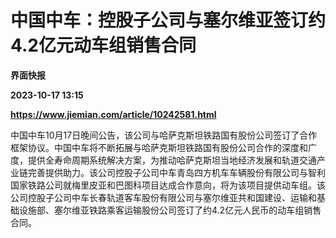 # 中国中车：控股子公司与塞尔维亚签订约4.2亿元动车组销售合同
**界面快报**

**2023-10-17 13:15**

**https://www.jiemian.com/article/10242581.html**

中国中车10月17日晚间公告，该公司与哈萨克斯坦铁路国有股份公司签订了合作框架协议。中国中车将不断拓展与哈萨克斯坦铁路国有股份公司合作的深度和广度，提供全寿命周期系统解决方案，为推动哈萨克斯坦当地经济发展和轨道交通产业链完善提供助力。该公司控股子公司中车青岛四方机车车辆股份有限公司与智利国家铁路公司就梅里皮亚和巴图科项目达成合作意向，将为该项目提供动车组。该公司控股子公司中车长春轨道客车股份有限公司与塞尔维亚共和国建设、运输和基础设施部、塞尔维亚铁路乘客运输股份公司签订了约4.2亿元人民币的动车组销售合同。